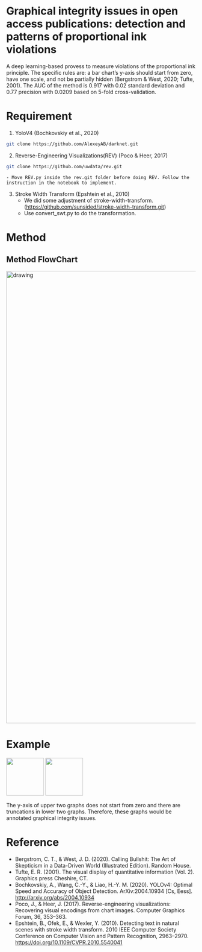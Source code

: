 # Graphical integrity issues in open access publications: detection and patterns of proportional ink violations
A deep learning-based provess to measure violations of the proportional ink principle. The specific rules are: a bar chart’s y-axis should start from zero, have one scale, and not be partially hidden (Bergstrom & West, 2020; Tufte, 2001). The AUC of the method is 0.917 with 0.02 standard deviation and 0.77 precision with 0.0209 based on 5-fold cross-validation. 

# Requirement
1. YoloV4 (Bochkovskiy et al., 2020)
```bash
git clone https://github.com/AlexeyAB/darknet.git
```
2. Reverse-Engineering Visualizations(REV) (Poco & Heer, 2017)
```bash
git clone https://github.com/uwdata/rev.git
```
    - Move REV.py inside the rev.git folder before doing REV. Follow the instruction in the notebook to implement.
3. Stroke Width Transform (Epshtein et al., 2010)
   - We did some adjustment of stroke-width-transform. (https://github.com/sunsided/stroke-width-transform.git) 
   - Use convert_swt.py to do the transformation.

# Method 
## Method FlowChart
<img src="https://github.com/PeterHuang024/Graphical_Integrity_Issues/blob/main/images/flowchart.png" alt="drawing" width="1200"/>

# Example
<p float="left">
  <img src="https://github.com/PeterHuang024/Graphical_Integrity_Issues/blob/main/images/Example1.png" width="100" />
  <img src="https://github.com/PeterHuang024/Graphical_Integrity_Issues/blob/main/images/Example2.png" width="100" /> 
</p>


The y-axis of upper two graphs does not start from zero and there are truncations in lower two graphs. Therefore, these graphs would be annotated graphical integrity issues.

# Reference
- Bergstrom, C. T., & West, J. D. (2020). Calling Bullshit: The Art of Skepticism in a Data-Driven World (Illustrated Edition). Random House.
- Tufte, E. R. (2001). The visual display of quantitative information (Vol. 2). Graphics press Cheshire, CT.
- Bochkovskiy, A., Wang, C.-Y., & Liao, H.-Y. M. (2020). YOLOv4: Optimal Speed and Accuracy of Object Detection. ArXiv:2004.10934 [Cs, Eess]. http://arxiv.org/abs/2004.10934
- Poco, J., & Heer, J. (2017). Reverse-engineering visualizations: Recovering visual encodings from chart images. Computer Graphics Forum, 36, 353–363.
- Epshtein, B., Ofek, E., & Wexler, Y. (2010). Detecting text in natural scenes with stroke width transform. 2010 IEEE Computer Society Conference on Computer Vision and Pattern Recognition, 2963–2970. https://doi.org/10.1109/CVPR.2010.5540041
